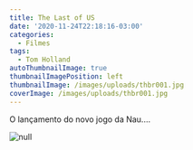 ```yaml
---
title: The Last of US
date: '2020-11-24T22:18:16-03:00'
categories:
  - Filmes
tags:
  - Tom Holland
autoThumbnailImage: true
thumbnailImagePosition: left
thumbnailImage: /images/uploads/thbr001.jpg
coverImage: /images/uploads/thbr001.jpg
---
```

O lançamento do novo jogo da Nau....

![null](/images/uploads/thbr001.jpg)
